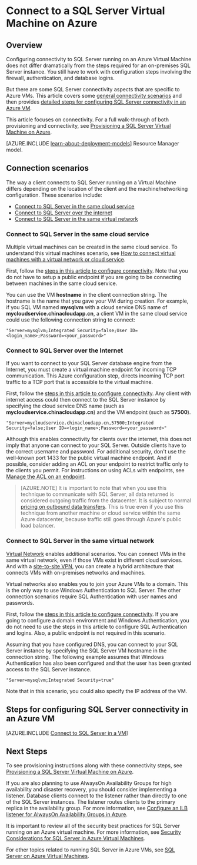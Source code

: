 <properties 
	pageTitle="Connect to a SQL Server Virtual Machine | Windows Azure"
	description="This topic uses resources created with the classic deployment model, and describes how to connect to SQL Server running on a Virtual Machine in Azure. The scenarios differ depending on the networking configuration and the location of the client."
	services="virtual-machines"
	documentationCenter="na"
	authors="rothja"
	manager="jeffreyg"
	editor="monicar"    
	tags="azure-service-management"/>
<tags 
	ms.service="virtual-machines"
	ms.date="11/12/2015"
	wacn.date="" />

# Connect to a SQL Server Virtual Machine on Azure

## Overview

Configuring connectivity to SQL Server running on an Azure Virtual Machine does not differ dramatically from the steps required for an on-premises SQL Server instance. You still have to work with configuration steps involving the firewall, authentication, and database logins.

But there are some SQL Server connectivity aspects that are specific to Azure VMs. This article covers some [general connectivity scenarios](#connection-scenarios) and then provides [detailed steps for configuring SQL Server connectivity in an Azure VM](#steps-for-configuring-sql-server-connectivity-in-an-azure-vm).

This article focuses on connectivity. For a full walk-through of both provisioning and connectivity, see [Provisioning a SQL Server Virtual Machine on Azure](/documentation/articles/virtual-machines-provision-sql-server).

[AZURE.INCLUDE [learn-about-deployment-models](../includes/learn-about-deployment-models-classic-include.md)] Resource Manager model.

## Connection scenarios

The way a client connects to SQL Server running on a Virtual Machine differs depending on the location of the client and the machine/networking configuration. These scenarios include:

- [Connect to SQL Server in the same cloud service](#connect-to-sql-server-in-the-same-cloud-service)
- [Connect to SQL Server over the internet](#connect-to-sql-server-over-the-internet)
- [Connect to SQL Server in the same virtual network](#connect-to-sql-server-in-the-same-virtual-network)

### Connect to SQL Server in the same cloud service

Multiple virtual machines can be created in the same cloud service. To understand this virtual machines scenario, see [How to connect virtual machines with a virtual network or cloud service](/documentation/articles/cloud-services-connect-virtual-machine).

First, follow the [steps in this article to configure connectivity](#steps-for-configuring-sql-server-connectivity-in-an-azure-vm). Note that you do not have to setup a public endpoint if you are going to be connecting between machines in the same cloud service. 

You can use the VM **hostname** in the client connection string. The hostname is the name that you gave your VM during creation. For example, if you SQL VM named **mysqlvm** with a cloud service DNS name of **mycloudservice.chinacloudapp.cn**, a client VM in the same cloud service could use the following connection string to connect:

	"Server=mysqlvm;Integrated Security=false;User ID=<login_name>;Password=<your_password>"

### Connect to SQL Server over the Internet

If you want to connect to your SQL Server database engine from the Internet, you must create a virtual machine endpoint for incoming TCP communication. This Azure configuration step, directs incoming TCP port traffic to a TCP port that is accessible to the virtual machine.

First, follow the [steps in this article to configure connectivity](#steps-for-configuring-sql-server-connectivity-in-an-azure-vm). Any client with internet access could then connect to the SQL Server instance by specifying the cloud service DNS name (such as **mycloudservice.chinacloudapp.cn**) and the VM endpoint (such as **57500**).

	"Server=mycloudservice.chinacloudapp.cn,57500;Integrated Security=false;User ID=<login_name>;Password=<your_password>"

Although this enables connectivity for clients over the internet, this does not imply that anyone can connect to your SQL Server. Outside clients have to the correct username and password. For additional security, don't use the well-known port 1433 for the public virtual machine endpoint. And if possible, consider adding an ACL on your endpoint to restrict traffic only to the clients you permit. For instructions on using ACLs with endpoints, see [Manage the ACL on an endpoint](/documentation/articles/virtual-machines-set-up-endpoints#manage-the-acl-on-an-endpoint). 

>[AZURE.NOTE] It is important to note that when you use this technique to communicate with SQL Server, all data returned is considered outgoing traffic from the datacenter. It is subject to normal [pricing on outbound data transfers](/home/features/data-transfers/#price). This is true even if you use this technique from another machine or cloud service within the same Azure datacenter, because traffic still goes through Azure's public load balancer.

### Connect to SQL Server in the same virtual network

[Virtual Network](/documentation/articles/..\virtual-network\virtual-networks-overview) enables additional scenarios. You can connect VMs in the same virtual network, even if those VMs exist in different cloud services. And with a [site-to-site VPN](/documentation/articles/vpn-gateway-site-to-site-create), you can create a hybrid architecture that connects VMs with on-premises networks and machines.

Virtual networks also enables you to join your Azure VMs to a domain. This is the only way to use Windows Authentication to SQL Server. The other connection scenarios require SQL Authentication with user names and passwords.

First, follow the [steps in this article to configure connectivity](#steps-for-configuring-sql-server-connectivity-in-an-azure-vm). If you are going to configure a domain environment and Windows Authentication, you do not need to use the steps in this article to configure SQL Authentication and logins. Also, a public endpoint is not required in this scenario.

Assuming that you have configured DNS, you can connect to your SQL Server instance by specifying the SQL Server VM hostname in the connection string. The following example assumes that Windows Authentication has also been configured and that the user has been granted access to the SQL Server instance.

	"Server=mysqlvm;Integrated Security=true" 

Note that in this scenario, you could also specify the IP address of the VM.

## Steps for configuring SQL Server connectivity in an Azure VM

[AZURE.INCLUDE [Connect to SQL Server in a VM](../includes/virtual-machines-sql-server-connection-steps.md)]

## Next Steps

To see provisioning instructions along with these connectivity steps, see [Provisioning a SQL Server Virtual Machine on Azure](/documentation/articles/virtual-machines-provision-sql-server).

If you are also planning to use AlwaysOn Availability Groups for high availability and disaster recovery, you should consider implementing a listener. Database clients connect to the listener rather than directly to one of the SQL Server instances. The listener routes clients to the primary replica in the availability group. For more information, see [Configure an ILB listener for AlwaysOn Availability Groups in Azure](/documentation/articles/virtual-machines-sql-server-configure-ilb-alwayson-availability-group-listener).

It is important to review all of the security best practices for SQL Server running on an Azure virtual machine. For more information, see [Security Considerations for SQL Server in Azure Virtual Machines](/documentation/articles/virtual-machines-sql-server-security-considerations).

For other topics related to running SQL Server in Azure VMs, see [SQL Server on Azure Virtual Machines](/documentation/articles/virtual-machines-sql-server-infrastructure-services). 
